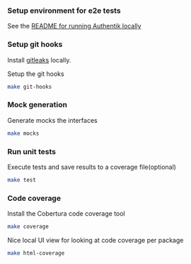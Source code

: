 ### Setup environment for e2e tests

See the [README for running Authentik locally](./ci/integration_tests/README.md)

### Setup git hooks

Install [gitleaks](https://github.com/gitleaks/gitleaks) locally.

Setup the git hooks
```bash
make git-hooks
```

### Mock generation

Generate mocks the interfaces
```bash
make mocks
```

### Run unit tests

Execute tests and save results to a coverage file(optional)
```bash
make test
```

### Code coverage

Install the Cobertura code coverage tool
```bash
make coverage
```

Nice local UI view for looking at code coverage per package
```bash
make html-coverage
```